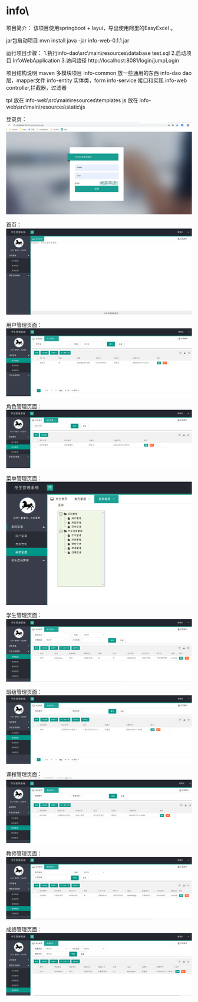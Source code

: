 # info\\
项目简介：
该项目使用springboot + layui，导出使用阿里的EasyExcel 。

jar包启动项目 
mvn install 
java -jar info-web-0.1.1.jar


运行项目步骤：
1.执行info-dao\src\main\resources\database  test.sql
2.启动项目 InfoWebApplication 
3.访问路径 http://localhost:8081/login/jumpLogin


项目结构说明
maven 多模块项目
info-common 放一些通用的东西
info-dao dao层，mapper文件
info-entity 实体类，form
info-service 接口和实现
info-web controller,拦截器，过滤器 

tpl 放在 info-web\src\main\resources\templates
js 放在  info-web\src\main\resources\static\js 

登录页：
![image](https://github.com/itonway/stuInfo/blob/master/info-web/src/main/resources/image/登录页.png)

首页：
![image](https://github.com/itonway/stuInfo/blob/master/info-web/src/main/resources/image/sy.png)

用户管理页面：
![image](https://github.com/itonway/stuInfo/blob/master/info-web/src/main/resources/image/yh.png)

角色管理页面：
![image](https://github.com/itonway/stuInfo/blob/master/info-web/src/main/resources/image/js.png)

菜单管理页面：
![image](https://github.com/itonway/stuInfo/blob/master/info-web/src/main/resources/image/cd.png)

学生管理页面：
![image](https://github.com/itonway/stuInfo/blob/master/info-web/src/main/resources/image/xs.png)

班级管理页面：
![image](https://github.com/itonway/stuInfo/blob/master/info-web/src/main/resources/image/bj.png)

课程管理页面：
![image](https://github.com/itonway/stuInfo/blob/master/info-web/src/main/resources/image/kc.png)

教师管理页面：
![image](https://github.com/itonway/stuInfo/blob/master/info-web/src/main/resources/image/ls.png)

成绩管理页面：
![image](https://github.com/itonway/stuInfo/blob/master/info-web/src/main/resources/image/cj.png)





